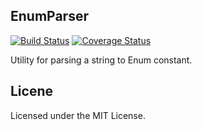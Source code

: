 ## EnumParser
[![Build Status](https://travis-ci.org/SangsooNam/enumparser.svg?branch=master)](https://travis-ci.org/SangsooNam/enumparser)
[![Coverage Status](https://coveralls.io/repos/github/SangsooNam/enumparser/badge.svg?branch=master)](https://coveralls.io/github/SangsooNam/enumparser?branch=master)

Utility for parsing a string to Enum constant.

## Licene
Licensed under the MIT License.
